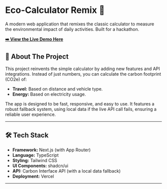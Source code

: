 # Eco-Calculator Remix 🍃

A modern web application that remixes the classic calculator to measure the environmental impact of daily activities. Built for a hackathon.

[**➡️ View the Live Demo Here**](https://eco-calculator-app-msp6.vercel.app/)

## 🚀 About The Project

This project reinvents the simple calculator by adding new features and API integrations. Instead of just numbers, you can calculate the carbon footprint (CO2e) of:
* **Travel:** Based on distance and vehicle type.
* **Energy:** Based on electricity usage.

The app is designed to be fast, responsive, and easy to use. It features a robust fallback system, using local data if the live API call fails, ensuring a reliable user experience.

---

## 🛠️ Tech Stack

* **Framework:** Next.js (with App Router)
* **Language:** TypeScript
* **Styling:** Tailwind CSS
* **UI Components:** shadcn/ui
* **API:** Carbon Interface API (with a local data fallback)
* **Deployment:** Vercel

---
